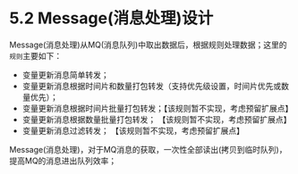 # 5.2 Message(消息处理)设计

Message(消息处理)从MQ(消息队列)中取出数据后，根据规则处理数据；这里的`规则`主要如下：

- 变量更新消息简单转发；
- 变量更新消息根据时间片和数量打包转发（支持优先级设置，时间片优先或数量优先）；
- 变量更新消息根据时间片批量打包转发；【该规则暂不实现，考虑预留扩展点】
- 变量更新消息根据数量批量打包转发；   【该规则暂不实现，考虑预留扩展点】
- 变量更新消息过滤转发；                          【该规则暂不实现，考虑预留扩展点】

Message(消息处理)，对于MQ消息的获取，一次性全部读出(拷贝到临时队列)，提高MQ的消息进出队列效率；

